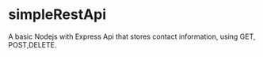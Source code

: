 # simpleRestApi
A basic Nodejs with Express Api that stores contact information, using GET, POST,DELETE. 

